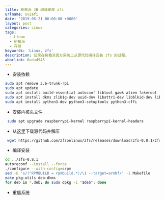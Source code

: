 ```yaml
---
title: 树莓派 3B 编译安装 zfs
urlname: uv2afi
date: '2019-06-21 00:00:00 +0800'
layout: post
categories: Linux
tags:
  - Linux
  - 树莓派
  - 存储
keywords: 'Linux, zfs'
description: 记录在树莓派官方系统上从源代码编译安装 zfs 的过程。
abbrlink: 6adad945
---
```


- 安装依赖

```bash
sudo apt remove 3.6-trunk-rpi
sudo apt update
sudo apt install build-essential autoconf libtool gawk alien fakeroot
sudo apt install dkms zlib1g-dev uuid-dev libattr1-dev libblkid-dev libselinux-dev libudev-dev libssl-dev parted lsscsi wget ksh
sudo apt install python3-dev python3-setuptools python3-cffi
```

- 安装内核头文件

```bash
 sudo apt upgrade raspberrypi-kernel raspberrypi-kernel-headers
```

- 从[这里](https://github.com/zfsonlinux/zfs/releases)下载源代码并解压

```bash
 wget https://github.com/zfsonlinux/zfs/releases/download/zfs-0.8.1/zfs-0.8.1.tar.gz && tar zxf zfs-0.8.1.tar.gz
```

- 编译安装

```bash
cd ../zfs-0.8.1
autoreconf --install --force
./configure --with-config=srpm
sed -E 's/(^RPMBUILD = rpmbuild.*)/\1 --target=armhf/' -i Makefile
make pkg-utils deb-dkms
for deb in *.deb; do sudo dpkg -i "$deb"; done
```

- 重启系统
